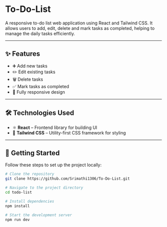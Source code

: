 # To-Do-List
A responsive to-do list web application using React and Tailwind CSS. It allows users to add, edit, delete and mark tasks as completed, helping to manage the daily tasks efficiently.

---

## ✨ Features
- ➕ Add new tasks  
- ✏️ Edit existing tasks  
- 🗑️ Delete tasks  
- ✅ Mark tasks as completed  
- 📱 Fully responsive design  

---

## 🛠️ Technologies Used
- ⚛️ **React** – Frontend library for building UI  
- 🎨 **Tailwind CSS** – Utility-first CSS framework for styling  

---

## 🚀 Getting Started

Follow these steps to set up the project locally:

```bash
# Clone the repository
git clone https://github.com/Srimathi1306/To-Do-List.git

# Navigate to the project directory
cd todo-list

# Install dependencies
npm install

# Start the development server
npm run dev

